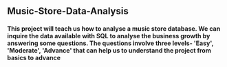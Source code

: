 ## Music-Store-Data-Analysis
<h4>This project will teach us  how to analyse a music store database.<break> We can inquire the data available with SQL to analyse the business growth<break> by answering some questions.
The questions involve three levels- 'Easy', 'Moderate', 'Advance' <break>that can help us to understand the project from basics to advance </h4>
